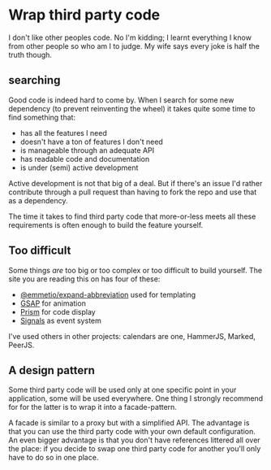<!--
  slug: wrap-third-party-code
  date: 9999-04-30
  modified: 9999-04-30
  type: post
  header: adi-goldstein-Hli3R6LKibo-unsplash.jpg
  headerColofon: photo by [Adi Goldstein](https://unsplash.com/@adigold1)
  headerClassName: no-blur darken
  category: code
  tag: code
-->

# Wrap third party code

I don't like other peoples code.
No I'm kidding; I learnt everything I know from other people so who am I to judge. My wife says every joke is half the truth though.

## searching

Good code is indeed hard to come by. When I search for some new dependency (to prevent reinventing the wheel) it takes quite some time to find something that:

- has all the features I need
- doesn't have a ton of features I don't need
- is manageable through an adequate API
- has readable code and documentation
- is under (semi) active development

Active development is not that big of a deal. But if there's an issue I'd rather contribute through a pull request than having to fork the repo and use that as a dependency. 

The time it takes to find third party code that more-or-less meets all these requirements is often enough to build the feature yourself.

<!--
Because when you build it yourself all requirements are met automatically.
Except maybe documentation; I don't know if you've ever open-sourced something; it takes a lot of documentation proza to push your perfectly written code into the world. But for personal code some plain JSDoc wil do just fine.
-->

## Too difficult

Some things *are* too big or too complex or too difficult to build yourself.
The site you are reading this on has four of these:

- [@emmetio/expand-abbreviation](https://github.com/emmetio/emmet) used for templating
- [GSAP](https://greensock.com/gsap/) for animation
- [Prism](https://prismjs.com/) for code display
- [Signals](https://github.com/millermedeiros/js-signals) as event system

I've used others in other projects: calendars are one, HammerJS, Marked, PeerJS.

## A design pattern

Some third party code will be used only at one specific point in your application, some will be used everywhere. One thing I strongly recommend for for the latter is to wrap it into a facade-pattern.

A facade is similar to a proxy but with a simplified API. The advantage is that you can use the third party code with your own default configuration.
An even bigger advantage is that you don't have references littered all over the place: if you decide to swap one third party code for another you'll only have to do so in one place.
